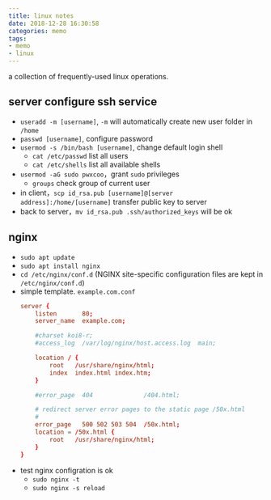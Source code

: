 ```yaml
---
title: linux notes
date: 2018-12-28 16:30:58
categories: memo
tags:
- memo
- linux
---
```


a collection of frequently-used linux operations.

## server configure ssh service

- `useradd -m [username]`, `-m` will automatically create new user folder in `/home`
- `passwd [username]`, configure password
- `usermod -s /bin/bash [username]`, change default login shell
    - `cat /etc/passwd` list all users
    - `cat /etc/shells` list all available shells
- `usermod -aG sudo pwxcoo`，grant `sudo` privileges
    - `groups` check group of current user
- in client，`scp id_rsa.pub [username]@[server address]:/home/[username]` transfer public key to server
- back to server，`mv id_rsa.pub .ssh/authorized_keys`  will be ok

## nginx

- `sudo apt update`
- `sudo apt install nginx`
- `cd /etc/nginx/conf.d` (NGINX site-specific configuration files are kept in `/etc/nginx/conf.d`)
- simple template. `example.com.conf`
    ```conf
    server {
        listen       80;
        server_name  example.com;

        #charset koi8-r;
        #access_log  /var/log/nginx/host.access.log  main;

        location / {
            root   /usr/share/nginx/html;
            index  index.html index.htm;
        }

        #error_page  404              /404.html;

        # redirect server error pages to the static page /50x.html
        #
        error_page   500 502 503 504  /50x.html;
        location = /50x.html {
            root   /usr/share/nginx/html;
        }
    }
    ```
- test nginx configration is ok
    - `sudo nginx -t`
    - `sudo nginx -s reload`